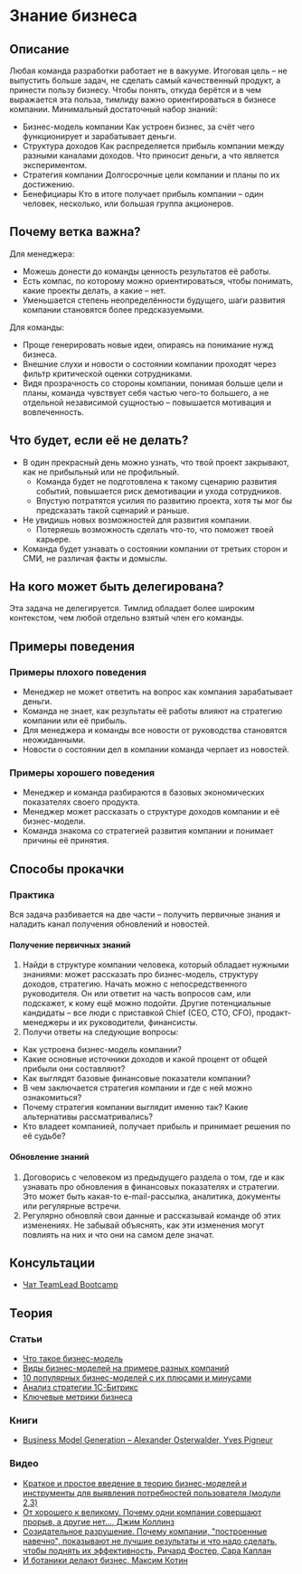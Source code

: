 # Знание бизнеса
## Описание
Любая команда разработки работает не в вакууме. Итоговая цель – не выпустить больше задач, не сделать самый качественный продукт, а принести пользу бизнесу. Чтобы  понять, откуда берётся и в чем выражается эта польза, тимлиду важно ориентироваться в бизнесе компании. Минимальный достаточный набор знаний:
- Бизнес-модель компании
  Как устроен бизнес, за счёт чего функционирует и зарабатывает деньги.
- Структура доходов
  Как распределяется прибыль компании между разными каналами доходов. Что приносит деньги, а что является экспериментом.
- Стратегия компании
  Долгосрочные цели компании и планы по их достижению.
- Бенефициары
  Кто в итоге получает прибыль компании – один человек, несколько, или большая группа акционеров.

## Почему ветка важна?
Для менеджера:
- Можешь донести до команды ценность результатов её работы.
- Есть компас, по которому можно ориентироваться, чтобы понимать, какие проекты делать, а какие – нет.
- Уменьшается степень неопределённости будущего, шаги развития компании становятся более предсказуемыми.

Для команды:
- Проще генерировать новые идеи, опираясь на понимание нужд бизнеса.
- Внешние слухи и новости о состоянии компании проходят через фильтр критической оценки сотрудниками.
- Видя прозрачность со стороны компании, понимая больше цели и планы, команда чувствует себя частью чего-то большего, а не отдельной независимой сущностью – повышается мотивация и вовлеченность.

## Что будет, если её не делать?
- В один прекрасный день можно узнать, что твой проект закрывают, как не прибыльный или не профильный.
  - Команда будет не подготовлена к такому сценарию развития событий, повышается риск демотивации и ухода сотрудников.
  - Впустую потратятся усилия по развитию проекта, хотя ты мог бы предсказать такой сценарий и раньше.
- Не увидишь новых возможностей для развития компании.
  - Потеряешь возможность сделать что-то, что поможет твоей карьере.
- Команда будет узнавать о состоянии компании от третьих сторон и СМИ, не различая факты и домыслы.

## На кого может быть делегирована?
Эта задача не делегируется. Тимлид обладает более широким контекстом, чем любой отдельно взятый член его команды.

## Примеры поведения
### Примеры плохого поведения
- Менеджер не может ответить на вопрос как компания зарабатывает деньги.
- Команда не знает, как результаты её работы влияют на стратегию компании или её прибыль.
- Для менеджера и команды все новости от руководства становятся неожиданными.
- Новости о состоянии дел в компании команда черпает из новостей.

### Примеры хорошего поведения
- Менеджер и команда разбираются в базовых экономических показателях своего продукта.
- Менеджер может рассказать о структуре доходов компании и её бизнес-модели.
- Команда знакома со стратегией развития компании и понимает причины её принятия.

## Способы прокачки
### Практика
Вся задача разбивается на две части – получить первичные знания и наладить канал получения обновлений и новостей.

#### Получение первичных знаний
1. Найди в структуре компании человека, который обладает нужными знаниями: может рассказать про бизнес-модель, структуру доходов, стратегию. Начать можно с непосредственного руководителя. Он или ответит на часть вопросов сам, или подскажет, к кому ещё можно подойти. Другие потенциальные кандидаты – все люди с приставкой Chief (CEO, CTO, CFO), продакт-менеджеры и их руководители, финансисты.
2. Получи ответы на следующие вопросы:
  - Как устроена бизнес-модель компании?
  - Какие основные источники доходов и какой процент от общей прибыли они составляют?
  - Как выглядят базовые финансовые показатели компании?
  - В чем заключается стратегия компании и где с ней можно ознакомиться?
  - Почему стратегия компании выглядит именно так? Какие альтернативы рассматривались?
  - Кто владеет компанией, получает прибыль и принимает решения по её судьбе?

#### Обновление знаний
1. Договорись с человеком из предыдущего раздела о том, где и как узнавать про обновления в финансовых показателях и стратегии. Это может быть какая-то e-mail-рассылка, аналитика, документы или регулярные встречи.
2. Регулярно обновляй свои данные и рассказывай команде об этих изменениях. Не забывай объяснять, как эти изменения могут повлиять на них и что они на самом деле значат.

## Консультации
- [Чат TeamLead Bootcamp](https://t.me/tlbootcamp)

## Теория
### Статьи
- [Что такое бизнес-модель](https://hbr.org/2015/01/what-is-a-business-model)
- [Виды бизнес-моделей на примере разных компаний](https://habr.com/ru/company/friifond/blog/286680/)
- [10 популярных бизнес-моделей с их плюсами и минусами](https://medium.com/@founding/the-10-most-popular-startup-revenue-models-9ee29bcb8a89)
- [Анализ стратегии 1С-Битрикс](https://vc.ru/ontico/76561-pochemu-vas-vse-dolzhny-hotet-ili-nuzhna-li-razrabotchiku-strategiya)
- [Ключевые метрики бизнеса](https://vc.ru/flood/40170-kak-nahodit-klyuchevye-metriki-biznesa-i-pravilno-reagirovat-na-problemy-opyt-facebook-airbnb-i-drugih-kompaniy)

### Книги
- [Business Model Generation – Alexander Osterwalder, Yves Pigneur](https://www.goodreads.com/book/show/7723797-business-model-generation)

### Видео
- [Краткое и простое введение в теорию бизнес-моделей и инструменты для выявления потребностей пользователя (модули 2,3)](https://www.business-class.pro/module/2)
- [От хорошего к великому. Почему одни компании совершают прорыв, а другие нет..., Джим Коллинз](https://www.livelib.ru/book/1001498901-ot-horoshego-k-velikomu-pochemu-odni-kompanii-sovershayut-proryv-a-drugie-net-dzhim-kollinz)
- [Созидательное разрушение. Почему компании, "построенные навечно", показывают не лучшие результаты и что надо сделать, чтобы поднять их эффективность, Ричард Фостер, Сара Каплан](https://www.livelib.ru/book/1000343672-sozidatelnoe-razrushenie-pochemu-kompanii-postroennye-navechno-pokazyvayut-ne-luchshie-rezultaty-i-chto-nado-sdelat-chtoby-podnyat-ih-effektivnost-kaplan-s)
- [И ботаники делают бизнес, Максим Котин](https://www.livelib.ru/book/1000689407-i-botaniki-delayut-biznes-maksim-kotin)
